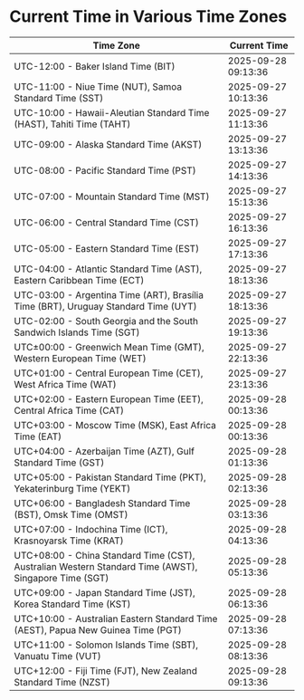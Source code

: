# Current Time in Various Time Zones

| Time Zone | Current Time |
|-----------|--------------|
| UTC-12:00 - Baker Island Time (BIT) | 2025-09-28 09:13:36 |
| UTC-11:00 - Niue Time (NUT), Samoa Standard Time (SST) | 2025-09-27 10:13:36 |
| UTC-10:00 - Hawaii-Aleutian Standard Time (HAST), Tahiti Time (TAHT) | 2025-09-27 11:13:36 |
| UTC-09:00 - Alaska Standard Time (AKST) | 2025-09-27 13:13:36 |
| UTC-08:00 - Pacific Standard Time (PST) | 2025-09-27 14:13:36 |
| UTC-07:00 - Mountain Standard Time (MST) | 2025-09-27 15:13:36 |
| UTC-06:00 - Central Standard Time (CST) | 2025-09-27 16:13:36 |
| UTC-05:00 - Eastern Standard Time (EST) | 2025-09-27 17:13:36 |
| UTC-04:00 - Atlantic Standard Time (AST), Eastern Caribbean Time (ECT) | 2025-09-27 18:13:36 |
| UTC-03:00 - Argentina Time (ART), Brasília Time (BRT), Uruguay Standard Time (UYT) | 2025-09-27 18:13:36 |
| UTC-02:00 - South Georgia and the South Sandwich Islands Time (SGT) | 2025-09-27 19:13:36 |
| UTC±00:00 - Greenwich Mean Time (GMT), Western European Time (WET) | 2025-09-27 22:13:36 |
| UTC+01:00 - Central European Time (CET), West Africa Time (WAT) | 2025-09-27 23:13:36 |
| UTC+02:00 - Eastern European Time (EET), Central Africa Time (CAT) | 2025-09-28 00:13:36 |
| UTC+03:00 - Moscow Time (MSK), East Africa Time (EAT) | 2025-09-28 00:13:36 |
| UTC+04:00 - Azerbaijan Time (AZT), Gulf Standard Time (GST) | 2025-09-28 01:13:36 |
| UTC+05:00 - Pakistan Standard Time (PKT), Yekaterinburg Time (YEKT) | 2025-09-28 02:13:36 |
| UTC+06:00 - Bangladesh Standard Time (BST), Omsk Time (OMST) | 2025-09-28 03:13:36 |
| UTC+07:00 - Indochina Time (ICT), Krasnoyarsk Time (KRAT) | 2025-09-28 04:13:36 |
| UTC+08:00 - China Standard Time (CST), Australian Western Standard Time (AWST), Singapore Time (SGT) | 2025-09-28 05:13:36 |
| UTC+09:00 - Japan Standard Time (JST), Korea Standard Time (KST) | 2025-09-28 06:13:36 |
| UTC+10:00 - Australian Eastern Standard Time (AEST), Papua New Guinea Time (PGT) | 2025-09-28 07:13:36 |
| UTC+11:00 - Solomon Islands Time (SBT), Vanuatu Time (VUT) | 2025-09-28 08:13:36 |
| UTC+12:00 - Fiji Time (FJT), New Zealand Standard Time (NZST) | 2025-09-28 09:13:36 |
